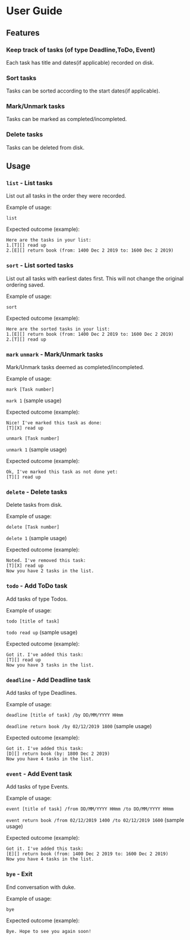 # User Guide

## Features 

### Keep track of tasks (of type Deadline,ToDo, Event)

Each task has title and dates(if applicable) recorded on disk.

### Sort tasks

Tasks can be sorted according to the start dates(if applicable).

### Mark/Unmark tasks

Tasks can be marked as completed/incompleted.

### Delete tasks

Tasks can be deleted from disk.

## Usage

### `list` - List tasks

List out all tasks in the order they were recorded.

Example of usage: 

`list`

Expected outcome (example):


```
Here are the tasks in your list:
1.[T][] read up
2.[E][] return book (from: 1400 Dec 2 2019 to: 1600 Dec 2 2019)
```

### `sort` - List sorted tasks

List out all tasks with earliest dates first. This will not change the original ordering saved.

Example of usage:

`sort`

Expected outcome (example):

```
Here are the sorted tasks in your list:
1.[E][] return book (from: 1400 Dec 2 2019 to: 1600 Dec 2 2019)
2.[T][] read up
```

### `mark` `unmark` - Mark/Unmark tasks

Mark/Unmark tasks deemed as completed/incompleted.

Example of usage:

`mark [Task number]`

`mark 1` (sample usage)

Expected outcome (example):

```
Nice! I've marked this task as done:
[T][X] read up
```

`unmark [Task number]`

`unmark 1` (sample usage)

Expected outcome (example):

```
Ok, I've marked this task as not done yet:
[T][] read up
```

### `delete` - Delete tasks

Delete tasks from disk.

Example of usage:

`delete [Task number]`

`delete 1` (sample usage)

Expected outcome (example):

```
Noted. I've removed this task:
[T][X] read up
Now you have 2 tasks in the list.
```

### `todo` - Add ToDo task

Add tasks of type Todos.

Example of usage:

`todo [title of task]`

`todo read up` (sample usage)

Expected outcome (example):

```
Got it. I've added this task:
[T][] read up
Now you have 3 tasks in the list.
```

### `deadline` - Add Deadline task

Add tasks of type Deadlines.

Example of usage:

`deadline [title of task] /by DD/MM/YYYY HHmm`

`deadline return book /by 02/12/2019 1800` (sample usage)

Expected outcome (example):

```
Got it. I've added this task:
[D][] return book (by: 1800 Dec 2 2019)
Now you have 4 tasks in the list.
```

### `event` - Add Event task

Add tasks of type Events.

Example of usage:

`event [title of task] /from DD/MM/YYYY HHmm /to DD/MM/YYYY HHmm`

`event return book /from 02/12/2019 1400 /to 02/12/2019 1600` (sample usage)

Expected outcome (example):

```
Got it. I've added this task:
[E][] return book (from: 1400 Dec 2 2019 to: 1600 Dec 2 2019)
Now you have 4 tasks in the list.
```

### `bye` - Exit

End conversation with duke.

Example of usage:

`bye`


Expected outcome (example):

```
Bye. Hope to see you again soon!
```